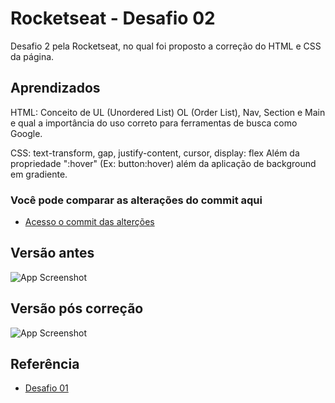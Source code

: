 
# Rocketseat - Desafio 02

Desafio 2 pela Rocketseat, no qual foi proposto a correção do HTML e CSS da página.

## Aprendizados

HTML: Conceito de UL (Unordered List) OL (Order List), Nav, Section e Main e qual a importância do uso correto para ferramentas de busca como Google.

CSS: text-transform, gap, justify-content, cursor, display: flex
Além da propriedade ":hover" (Ex: button:hover) além da aplicação de background em gradiente.


### Você pode comparar as alterações do commit aqui
- [Acesso o commit das alterções](https://github.com/abnersiqueira/rocketseat_desafio02/commit/42255bfe96fbab92174c694dcf049a33d1aa20de)

## Versão antes

![App Screenshot](https://i.imgur.com/v4ko9Mp.png)
## Versão pós correção

![App Screenshot](https://i.imgur.com/3Zl3IZl.png)

## Referência

 - [Desafio 01](https://www.figma.com/file/rkDOHGPwwFtBNqEdHSuQPd/Projeto-02---Explorer?node-id=0%3A1&t=NwnyI0wjVV6i3JVe-0)
